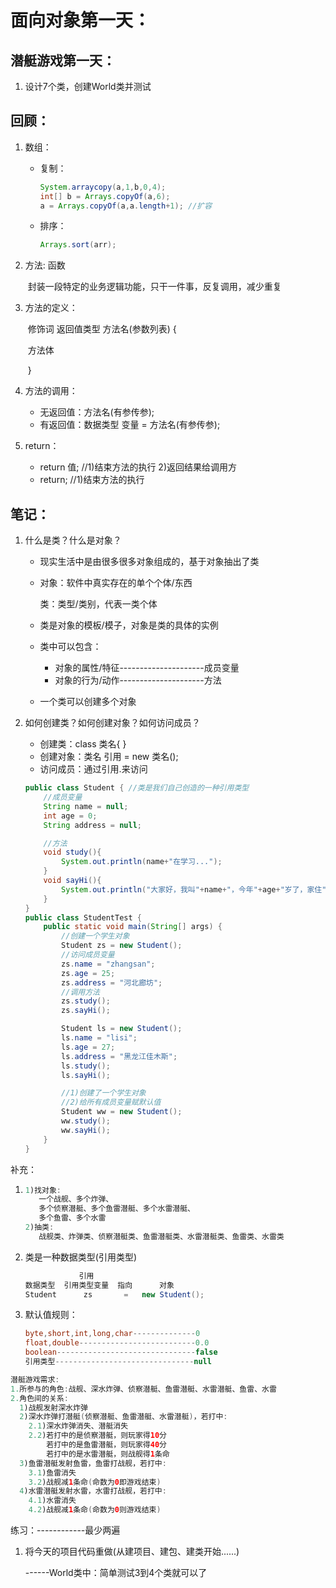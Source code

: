 # 面向对象第一天：



## 潜艇游戏第一天：

1. 设计7个类，创建World类并测试





## 回顾：

1. 数组：

   - 复制：

     ```java
     System.arraycopy(a,1,b,0,4);
     int[] b = Arrays.copyOf(a,6);
     a = Arrays.copyOf(a,a.length+1); //扩容
     ```

   - 排序：

     ```java
     Arrays.sort(arr);
     ```

2. 方法: 函数

   ​	封装一段特定的业务逻辑功能，只干一件事，反复调用，减少重复

3. 方法的定义：

   ​	修饰词   返回值类型   方法名(参数列表) {

   ​        方法体

   ​     }

4. 方法的调用：

   - 无返回值：方法名(有参传参);
   - 有返回值：数据类型   变量  =  方法名(有参传参);

5. return：

   - return 值;   //1)结束方法的执行    2)返回结果给调用方
   - return;        //1)结束方法的执行





## 笔记：

1. 什么是类？什么是对象？

   - 现实生活中是由很多很多对象组成的，基于对象抽出了类

   - 对象：软件中真实存在的单个个体/东西

     类：类型/类别，代表一类个体

   - 类是对象的模板/模子，对象是类的具体的实例

   - 类中可以包含：

     - 对象的属性/特征---------------------成员变量
     - 对象的行为/动作---------------------方法

   - 一个类可以创建多个对象

2. 如何创建类？如何创建对象？如何访问成员？

   - 创建类：class  类名{  }
   - 创建对象：类名  引用  =  new  类名();
   - 访问成员：通过引用.来访问

   ```java
   public class Student { //类是我们自己创造的一种引用类型
       //成员变量
       String name = null;
       int age = 0;
       String address = null;
   
       //方法
       void study(){
           System.out.println(name+"在学习...");
       }
       void sayHi(){
           System.out.println("大家好，我叫"+name+"，今年"+age+"岁了，家住"+address);
       }
   }
   public class StudentTest {
       public static void main(String[] args) {
           //创建一个学生对象
           Student zs = new Student();
           //访问成员变量
           zs.name = "zhangsan";
           zs.age = 25;
           zs.address = "河北廊坊";
           //调用方法
           zs.study();
           zs.sayHi();
   
           Student ls = new Student();
           ls.name = "lisi";
           ls.age = 27;
           ls.address = "黑龙江佳木斯";
           ls.study();
           ls.sayHi();
   
           //1)创建了一个学生对象
           //2)给所有成员变量赋默认值
           Student ww = new Student();
           ww.study();
           ww.sayHi();
       }
   }
   ```

   

补充：

1. ```java
   1)找对象:
      一个战舰、多个炸弹、
      多个侦察潜艇、多个鱼雷潜艇、多个水雷潜艇、
      多个鱼雷、多个水雷
   2)抽类:
      战舰类、炸弹类、侦察潜艇类、鱼雷潜艇类、水雷潜艇类、鱼雷类、水雷类
   ```

2. 类是一种数据类型(引用类型)

   ```java
               引用
   数据类型  引用类型变量  指向      对象
   Student      zs       =   new Student();
   ```

3. 默认值规则：

   ```java
   byte,short,int,long,char--------------0
   float,double--------------------------0.0
   boolean-------------------------------false
   引用类型-------------------------------null
   ```

   

```java
潜艇游戏需求:
1.所参与的角色:战舰、深水炸弹、侦察潜艇、鱼雷潜艇、水雷潜艇、鱼雷、水雷
2.角色间的关系:
  1)战舰发射深水炸弹
  2)深水炸弹打潜艇(侦察潜艇、鱼雷潜艇、水雷潜艇)，若打中:
    2.1)深水炸弹消失、潜艇消失
    2.2)若打中的是侦察潜艇，则玩家得10分
        若打中的是鱼雷潜艇，则玩家得40分
        若打中的是水雷潜艇，则战舰得1条命
  3)鱼雷潜艇发射鱼雷，鱼雷打战舰，若打中:
    3.1)鱼雷消失
    3.2)战舰减1条命(命数为0即游戏结束)
  4)水雷潜艇发射水雷，水雷打战舰，若打中:
    4.1)水雷消失
    4.2)战舰减1条命(命数为0则游戏结束)
```





练习：------------最少两遍

1. 将今天的项目代码重做(从建项目、建包、建类开始......)

   ------World类中：简单测试3到4个类就可以了



















